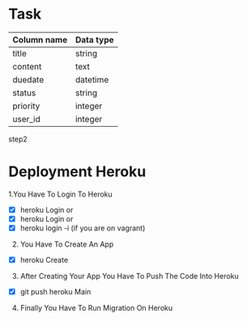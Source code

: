 # Task
| Column name | Data type |
| --- | ----------- |
| title | string |
| content |text|
| duedate | datetime |
| status | string |
| priority | integer |
| user_id | integer |
step2

# Deployment Heroku
1.You Have To Login To Heroku
  - [x] heroku Login or
  - [x] heroku Login or 
  - [x] heroku login -i (if you are on vagrant)
2. You Have To Create An App
  - [x] heroku Create
3. After Creating Your App You Have To Push The Code Into Heroku
  - [x] git push heroku Main
4. Finally You Have To Run Migration On Heroku
